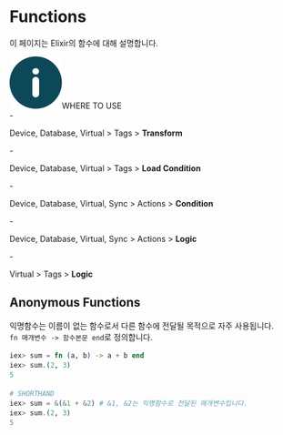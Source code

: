 # Functions
이 페이지는 Elixir의 함수에 대해 설명합니다.
<div class="info">
  <div class="info-title"><img src="../../img/icon/info.svg">WHERE TO USE</div>
  - <p>Device, Database, Virtual > Tags > <b>Transform</b></p>
  - <p>Device, Database, Virtual > Tags > <b>Load Condition</b></p>
  - <p>Device, Database, Virtual, Sync > Actions > <b>Condition</b></p>
  - <p>Device, Database, Virtual, Sync > Actions > <b>Logic</b></p>
  - <p>Virtual > Tags > <b>Logic</b></p>
</div>

## Anonymous Functions
익명함수는 이름이 없는 함수로서 다른 함수에 전달될 목적으로 자주 사용됩니다.  
`fn 매개변수 -> 함수본문 end`로 정의합니다.
``` elixir
iex> sum = fn (a, b) -> a + b end
iex> sum.(2, 3)
5

# SHORTHAND
iex> sum = &(&1 + &2) # &1, &2는 익명함수로 전달된 매개변수입니다.
iex> sum.(2, 3)
5
```